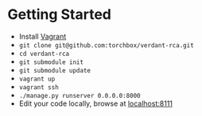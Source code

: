 # Getting Started

* Install [Vagrant](https://wiki.torchbox.com/view/Vagrant)
* ```git clone git@github.com:torchbox/verdant-rca.git```
* ```cd verdant-rca```
* ```git submodule init```
* ```git submodule update```
* ```vagrant up```
* ```vagrant ssh```
* ```./manage.py runserver 0.0.0.0:8000```
* Edit your code locally, browse at [localhost:8111](http://localhost:8111/)